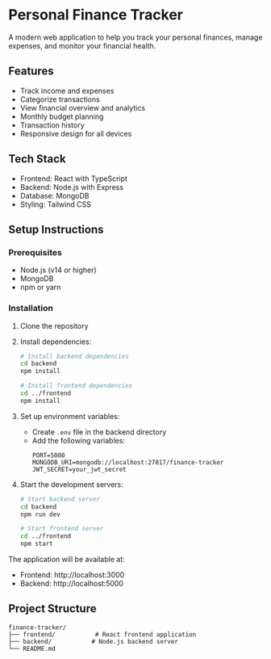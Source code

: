# Personal Finance Tracker

A modern web application to help you track your personal finances, manage expenses, and monitor your financial health.

## Features

- Track income and expenses
- Categorize transactions
- View financial overview and analytics
- Monthly budget planning
- Transaction history
- Responsive design for all devices

## Tech Stack

- Frontend: React with TypeScript
- Backend: Node.js with Express
- Database: MongoDB
- Styling: Tailwind CSS

## Setup Instructions

### Prerequisites

- Node.js (v14 or higher)
- MongoDB
- npm or yarn

### Installation

1. Clone the repository
2. Install dependencies:
   ```bash
   # Install backend dependencies
   cd backend
   npm install

   # Install frontend dependencies
   cd ../frontend
   npm install
   ```

3. Set up environment variables:
   - Create `.env` file in the backend directory
   - Add the following variables:
     ```
     PORT=5000
     MONGODB_URI=mongodb://localhost:27017/finance-tracker
     JWT_SECRET=your_jwt_secret
     ```

4. Start the development servers:
   ```bash
   # Start backend server
   cd backend
   npm run dev

   # Start frontend server
   cd ../frontend
   npm start
   ```

The application will be available at:
- Frontend: http://localhost:3000
- Backend: http://localhost:5000

## Project Structure

```
finance-tracker/
├── frontend/           # React frontend application
├── backend/           # Node.js backend server
└── README.md
``` 